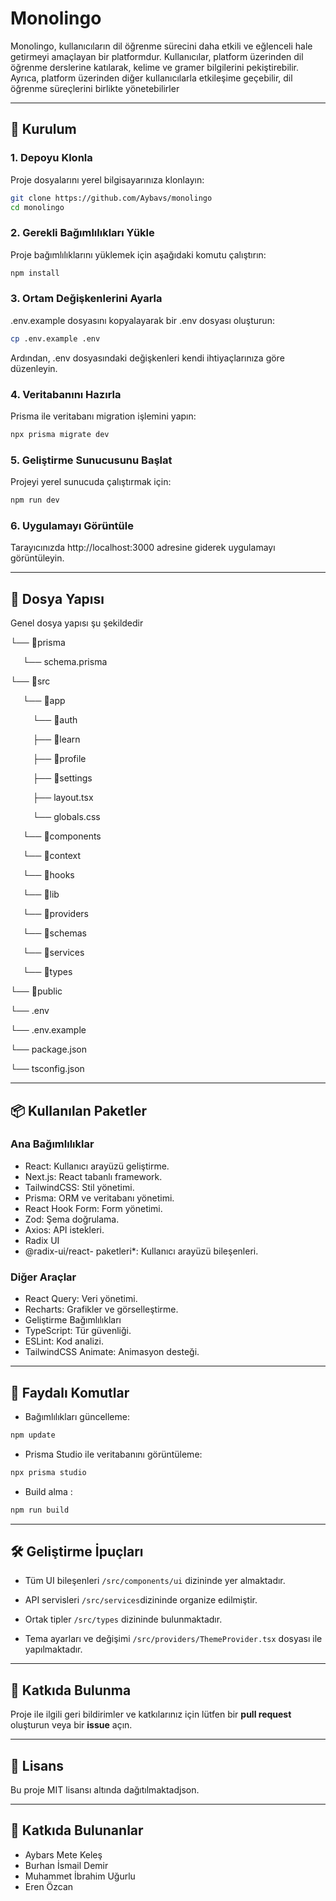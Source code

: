 # Monolingo

Monolingo, kullanıcıların dil öğrenme sürecini daha etkili ve eğlenceli hale getirmeyi amaçlayan bir platformdur. Kullanıcılar, platform üzerinden dil öğrenme derslerine katılarak, kelime ve gramer bilgilerini pekiştirebilir. Ayrıca, platform üzerinden diğer kullanıcılarla etkileşime geçebilir, dil öğrenme süreçlerini birlikte yönetebilirler

---

## 🚀 Kurulum

### 1. Depoyu Klonla

Proje dosyalarını yerel bilgisayarınıza klonlayın:

```bash
git clone https://github.com/Aybavs/monolingo
cd monolingo
```

### 2. Gerekli Bağımlılıkları Yükle

Proje bağımlılıklarını yüklemek için aşağıdaki komutu çalıştırın:

```bash
npm install
```

### 3. Ortam Değişkenlerini Ayarla

.env.example dosyasını kopyalayarak bir .env dosyası oluşturun:

```bash
cp .env.example .env
```

Ardından, .env dosyasındaki değişkenleri kendi ihtiyaçlarınıza göre düzenleyin.

### 4. Veritabanını Hazırla

Prisma ile veritabanı migration işlemini yapın:

```bash
npx prisma migrate dev
```

### 5. Geliştirme Sunucusunu Başlat

Projeyi yerel sunucuda çalıştırmak için:

```bash
npm run dev
```

### 6. Uygulamayı Görüntüle

Tarayıcınızda http://localhost:3000 adresine giderek uygulamayı görüntüleyin.

---

## 📁 Dosya Yapısı

Genel dosya yapısı şu şekildedir

└── 📁prisma

&nbsp;&nbsp;&nbsp;&nbsp; └── schema.prisma

└── 📁src

&nbsp;&nbsp;&nbsp;&nbsp; └── 📁app

&nbsp;&nbsp;&nbsp;&nbsp;&nbsp;&nbsp;&nbsp;&nbsp; └── 📁auth

&nbsp;&nbsp;&nbsp;&nbsp;&nbsp;&nbsp;&nbsp;&nbsp; ├── 📁learn

&nbsp;&nbsp;&nbsp;&nbsp;&nbsp;&nbsp;&nbsp;&nbsp; ├── 📁profile

&nbsp;&nbsp;&nbsp;&nbsp;&nbsp;&nbsp;&nbsp;&nbsp; ├── 📁settings

&nbsp;&nbsp;&nbsp;&nbsp;&nbsp;&nbsp;&nbsp;&nbsp; ├── layout.tsx

&nbsp;&nbsp;&nbsp;&nbsp;&nbsp;&nbsp;&nbsp;&nbsp; └── globals.css

&nbsp;&nbsp;&nbsp;&nbsp; └── 📁components

&nbsp;&nbsp;&nbsp;&nbsp; └── 📁context

&nbsp;&nbsp;&nbsp;&nbsp; └── 📁hooks

&nbsp;&nbsp;&nbsp;&nbsp; └── 📁lib

&nbsp;&nbsp;&nbsp;&nbsp; └── 📁providers

&nbsp;&nbsp;&nbsp;&nbsp; └── 📁schemas

&nbsp;&nbsp;&nbsp;&nbsp; └── 📁services

&nbsp;&nbsp;&nbsp;&nbsp; └── 📁types

└── 📁public

└── .env

└── .env.example

└── package.json

└── tsconfig.json

---

## 📦 Kullanılan Paketler

### Ana Bağımlılıklar

- React: Kullanıcı arayüzü geliştirme.
- Next.js: React tabanlı framework.
- TailwindCSS: Stil yönetimi.
- Prisma: ORM ve veritabanı yönetimi.
- React Hook Form: Form yönetimi.
- Zod: Şema doğrulama.
- Axios: API istekleri.
- Radix UI
- @radix-ui/react- paketleri\*: Kullanıcı arayüzü bileşenleri.

### Diğer Araçlar

- React Query: Veri yönetimi.
- Recharts: Grafikler ve görselleştirme.
- Geliştirme Bağımlılıkları
- TypeScript: Tür güvenliği.
- ESLint: Kod analizi.
- TailwindCSS Animate: Animasyon desteği.

---

## 🔧 Faydalı Komutlar

- Bağımlılıkları güncelleme:

```bash
npm update
```

- Prisma Studio ile veritabanını görüntüleme:

```bash
npx prisma studio
```

- Build alma :

```bash
npm run build
```

---

## 🛠 Geliştirme İpuçları

- Tüm UI bileşenleri `/src/components/ui` dizininde yer almaktadır.

- API servisleri `/src/services`dizininde organize edilmiştir.

- Ortak tipler `/src/types` dizininde bulunmaktadır.

- Tema ayarları ve değişimi `/src/providers/ThemeProvider.tsx` dosyası ile yapılmaktadır.

---

## 🌟 Katkıda Bulunma

Proje ile ilgili geri bildirimler ve katkılarınız için lütfen bir **pull request** oluşturun veya bir **issue** açın.

---

## 📄 Lisans

Bu proje MIT lisansı altında dağıtılmaktadjson.

---

## 📝 Katkıda Bulunanlar

- Aybars Mete Keleş
- Burhan İsmail Demir
- Muhammet İbrahim Uğurlu
- Eren Özcan
